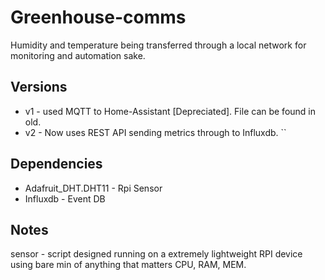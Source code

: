 # Greenhouse-comms
Humidity and temperature being transferred through a local network for monitoring and automation sake.

## Versions
* v1 - used MQTT to Home-Assistant [Depreciated]. File can be found in old.
* v2 - Now uses REST API sending metrics through to Influxdb.
``
## Dependencies
* Adafruit_DHT.DHT11 - Rpi Sensor
* Influxdb - Event DB

## Notes
sensor - script designed running on a extremely lightweight RPI device using bare min of anything that matters CPU, RAM, MEM.

